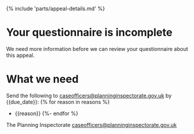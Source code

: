 {% include 'parts/appeal-details.md' %}

# Your questionnaire is incomplete

We need more information before we can review your questionnaire about this appeal.

# What we need

Send the following to caseofficers@planninginspectorate.gov.uk by {{due_date}}:
{% for reason in reasons %}
- {{reason}}
{%- endfor %}

The Planning Inspectorate
caseofficers@planninginspectorate.gov.uk


